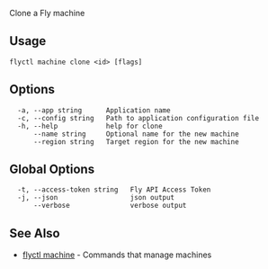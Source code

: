 Clone a Fly machine


## Usage
~~~
flyctl machine clone <id> [flags]
~~~

## Options

~~~
  -a, --app string      Application name
  -c, --config string   Path to application configuration file
  -h, --help            help for clone
      --name string     Optional name for the new machine
      --region string   Target region for the new machine
~~~

## Global Options

~~~
  -t, --access-token string   Fly API Access Token
  -j, --json                  json output
      --verbose               verbose output
~~~

## See Also

* [flyctl machine](/docs/flyctl/machine/)	 - Commands that manage machines

